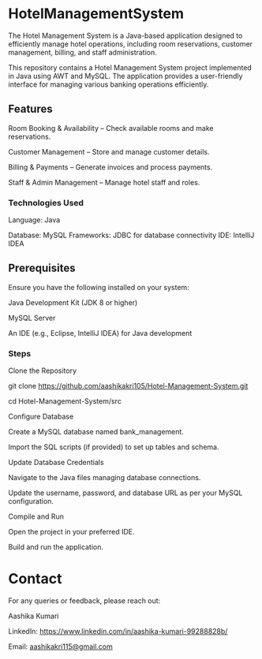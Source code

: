 # HotelManagementSystem

The Hotel Management System is a Java-based application designed to efficiently manage hotel operations, including room reservations, customer management, billing, and staff administration.

This repository contains a Hotel Management System project implemented in Java using AWT and MySQL. The application provides a user-friendly interface for managing various banking operations efficiently.


## Features

Room Booking & Availability – Check available rooms and make reservations.

 Customer Management – Store and manage customer details.
 
 Billing & Payments – Generate invoices and process payments.
 
 Staff & Admin Management – Manage hotel staff and roles.


### Technologies Used

Language: Java

 Database: MySQL 
 Frameworks: JDBC for database connectivity
 IDE: IntelliJ IDEA 


## Prerequisites
Ensure you have the following installed on your system:

Java Development Kit (JDK 8 or higher)

MySQL Server

An IDE (e.g., Eclipse, IntelliJ IDEA) for Java development


### Steps
Clone the Repository

git clone https://github.com/aashikakri105/Hotel-Management-System.git

cd Hotel-Management-System/src

Configure Database

Create a MySQL database named bank_management.

Import the SQL scripts (if provided) to set up tables and schema.

Update Database Credentials

Navigate to the Java files managing database connections.

Update the username, password, and database URL as per your MySQL configuration.

Compile and Run

Open the project in your preferred IDE.

Build and run the application.

# Contact
For any queries or feedback, please reach out:

Aashika Kumari

LinkedIn: https://www.linkedin.com/in/aashika-kumari-99288828b/

Email: aashikakri115@gmail.com


